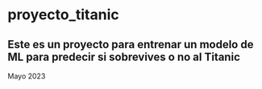 # proyecto_titanic
Este es un proyecto para entrenar un modelo de ML para predecir si sobrevives o no al Titanic
---
Mayo 2023
